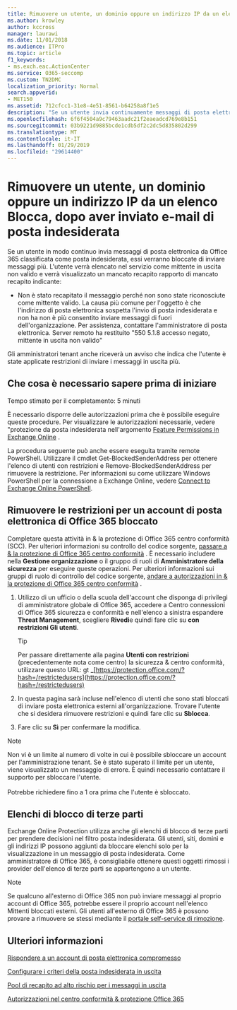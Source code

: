 ```yaml
---
title: Rimuovere un utente, un dominio oppure un indirizzo IP da un elenco Blocca, dopo aver inviato e-mail di posta indesiderata
ms.author: krowley
author: kccross
manager: laurawi
ms.date: 11/01/2018
ms.audience: ITPro
ms.topic: article
f1_keywords:
- ms.exch.eac.ActionCenter
ms.service: O365-seccomp
ms.custom: TN2DMC
localization_priority: Normal
search.appverid:
- MET150
ms.assetid: 712cfcc1-31e8-4e51-8561-b64258a8f1e5
description: "Se un utente invia continuamente messaggi di posta elettronica da Office 365 che vengono classificati come posta indesiderata, l'invio di messaggi da tale utente verrà bloccato. "
ms.openlocfilehash: 6f6f4504a9c79463aadc21f2eaeadcd769e8b151
ms.sourcegitcommit: 03b9221d9885bcde1cdb5df2c2dc5d835802d299
ms.translationtype: MT
ms.contentlocale: it-IT
ms.lasthandoff: 01/29/2019
ms.locfileid: "29614400"
---
```

# <a name="removing-a-user-domain-or-ip-address-from-a-block-list-after-sending-spam-email"></a>Rimuovere un utente, un dominio oppure un indirizzo IP da un elenco Blocca, dopo aver inviato e-mail di posta indesiderata

Se un utente in modo continuo invia messaggi di posta elettronica da Office 365 classificata come posta indesiderata, essi verranno bloccate di inviare messaggi più. L'utente verrà elencato nel servizio come mittente in uscita non valido e verrà visualizzato un mancato recapito rapporto di mancato recapito indicante:

- Non è stato recapitato il messaggio perché non sono state riconosciute come mittente valido. La causa più comune per l'oggetto è che l'indirizzo di posta elettronica sospetta l'invio di posta indesiderata e non ha non è più consentito inviare messaggi di fuori dell'organizzazione. Per assistenza, contattare l'amministratore di posta elettronica.  Server remoto ha restituito "550 5.1.8 accesso negato, mittente in uscita non valido"

Gli amministratori tenant anche riceverà un avviso che indica che l'utente è state applicate restrizioni di inviare i messaggi in uscita più.

## <a name="what-do-you-need-to-know-before-you-begin"></a>Che cosa è necessario sapere prima di iniziare
<a name="sectionSection0"> </a>

Tempo stimato per il completamento: 5 minuti
  
È necessario disporre delle autorizzazioni prima che è possibile eseguire queste procedure. Per visualizzare le autorizzazioni necessarie, vedere "protezione da posta indesiderata nell'argomento [Feature Permissions in Exchange Online](http://technet.microsoft.com/library/15073ce1-0917-403b-8839-02a2ebc96e16.aspx) .

La procedura seguente può anche essere eseguita tramite remote PowerShell. Utilizzare il cmdlet Get-BlockedSenderAddress per ottenere l'elenco di utenti con restrizioni e Remove-BlockedSenderAddress per rimuovere la restrizione. Per informazioni su come utilizzare Windows PowerShell per la connessione a Exchange Online, vedere [Connect to Exchange Online PowerShell](https://go.microsoft.com/fwlink/p/?linkid=396554).

## <a name="remove-restrictions-for-a-blocked-office-365-email-account"></a>Rimuovere le restrizioni per un account di posta elettronica di Office 365 bloccato

Completare questa attività in & la protezione di Office 365 centro conformità (SCC). Per ulteriori informazioni su controllo del codice sorgente, [passare a & la protezione di Office 365 centro conformità](go-to-the-securitycompliance-center.md) . È necessario includere nella **Gestione organizzazione** o il gruppo di ruoli di **Amministratore della sicurezza** per eseguire queste operazioni. Per ulteriori informazioni sui gruppi di ruolo di controllo del codice sorgente, [andare a autorizzazioni in & la protezione di Office 365 centro conformità](permissions-in-the-security-and-compliance-center.md) .

1. Utilizzo di un ufficio o della scuola dell'account che disponga di privilegi di amministratore globale di Office 365, accedere a Centro connessioni di Office 365 sicurezza e conformità e nell'elenco a sinistra espandere **Threat Management**, scegliere **Rivedi**e quindi fare clic su **con restrizioni Gli utenti**.
    
    > [!TIP]
    > Per passare direttamente alla pagina **Utenti con restrizioni** (precedentemente nota come centro) la sicurezza &amp; centro conformità, utilizzare questo URL: gt _[https://protection.office.com/?hash=/restrictedusers](https://protection.office.com/?hash=/restrictedusers)

2. In questa pagina sarà incluse nell'elenco di utenti che sono stati bloccati di inviare posta elettronica esterni all'organizzazione.  Trovare l'utente che si desidera rimuovere restrizioni e quindi fare clic su **Sblocca**.

3. Fare clic su **Sì** per confermare la modifica. 
    
> [!NOTE]
> Non vi è un limite al numero di volte in cui è possibile sbloccare un account per l'amministrazione tenant. Se è stato superato il limite per un utente, viene visualizzato un messaggio di errore. È quindi necessario contattare il supporto per sbloccare l'utente.</br></br> Potrebbe richiedere fino a 1 ora prima che l'utente è sbloccato.
  
## <a name="third-party-block-lists"></a>Elenchi di blocco di terze parti

Exchange Online Protection utilizza anche gli elenchi di blocco di terze parti per prendere decisioni nel filtro posta indesiderata. Gli utenti, siti, domini e gli indirizzi IP possono aggiunti da bloccare elenchi solo per la visualizzazione in un messaggio di posta indesiderata. Come amministratore di Office 365, è consigliabile ottenere questi oggetti rimossi i provider dell'elenco di terze parti se appartengono a un utente.

> [!NOTE]
> Se qualcuno all'esterno di Office 365 non può inviare messaggi al proprio account di Office 365, potrebbe essere il proprio account nell'elenco Mittenti bloccati esterni. Gli utenti all'esterno di Office 365 è possono provare a rimuovere se stessi mediante il [portale self-service di rimozione](https://docs.microsoft.com/en-us/office365/SecurityCompliance/use-the-delist-portal-to-remove-yourself-from-the-office-365-blocked-senders-lis). 

## <a name="for-more-information"></a>Ulteriori informazioni

[Rispondere a un account di posta elettronica compromesso](responding-to-a-compromised-email-account.md)

[Configurare i criteri della posta indesiderata in uscita](configure-the-outbound-spam-policy.md)
  
[Pool di recapito ad alto rischio per i messaggi in uscita](high-risk-delivery-pool-for-outbound-messages.md)

[Autorizzazioni nel centro conformità & protezione Office 365](permissions-in-the-security-and-compliance-center.md)

  

